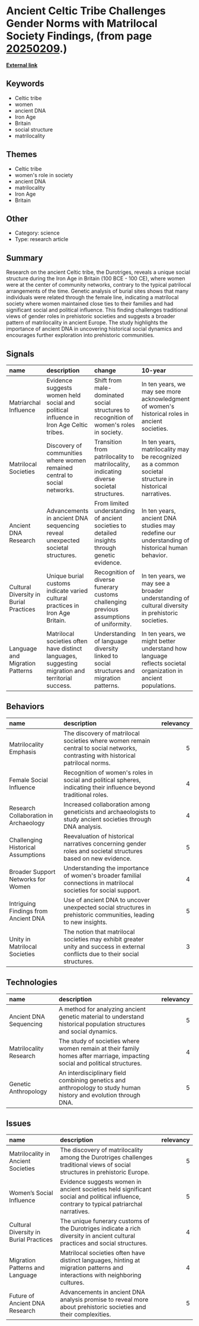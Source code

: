 # __Ancient Celtic Tribe Challenges Gender Norms with Matrilocal Society Findings__, (from page [20250209](https://kghosh.substack.com/p/20250209).)

__[External link](https://www.npr.org/2025/01/15/nx-s1-5258236/ancient-celtic-tribe-had-women-at-its-social-center)__



## Keywords

* Celtic tribe
* women
* ancient DNA
* Iron Age
* Britain
* social structure
* matrilocality

## Themes

* Celtic tribe
* women's role in society
* ancient DNA
* matrilocality
* Iron Age
* Britain

## Other

* Category: science
* Type: research article

## Summary

Research on the ancient Celtic tribe, the Durotriges, reveals a unique social structure during the Iron Age in Britain (100 BCE - 100 CE), where women were at the center of community networks, contrary to the typical patrilocal arrangements of the time. Genetic analysis of burial sites shows that many individuals were related through the female line, indicating a matrilocal society where women maintained close ties to their families and had significant social and political influence. This finding challenges traditional views of gender roles in prehistoric societies and suggests a broader pattern of matrilocality in ancient Europe. The study highlights the importance of ancient DNA in uncovering historical social dynamics and encourages further exploration into prehistoric communities.

## Signals

| name                                   | description                                                                                       | change                                                                                         | 10-year                                                                                                      | driving-force                                                                                          |   relevancy |
|:---------------------------------------|:--------------------------------------------------------------------------------------------------|:-----------------------------------------------------------------------------------------------|:-------------------------------------------------------------------------------------------------------------|:-------------------------------------------------------------------------------------------------------|------------:|
| Matriarchal Influence                  | Evidence suggests women held social and political influence in Iron Age Celtic tribes.            | Shift from male-dominated social structures to recognition of women's roles in society.        | In ten years, we may see more acknowledgment of women's historical roles in ancient societies.               | Growing interest in gender studies and historical accuracy leading to reevaluation of societal roles.  |           4 |
| Matrilocal Societies                   | Discovery of communities where women remained central to social networks.                         | Transition from patrilocality to matrilocality, indicating diverse societal structures.        | In ten years, matrilocality may be recognized as a common societal structure in historical narratives.       | Increased interdisciplinary research combining genetics, archaeology, and anthropology.                |           5 |
| Ancient DNA Research                   | Advancements in ancient DNA sequencing reveal unexpected societal structures.                     | From limited understanding of ancient societies to detailed insights through genetic evidence. | In ten years, ancient DNA studies may redefine our understanding of historical human behavior.               | Technological advancements in genetic research allowing for deeper exploration of ancient populations. |           5 |
| Cultural Diversity in Burial Practices | Unique burial customs indicate varied cultural practices in Iron Age Britain.                     | Recognition of diverse funerary customs challenging previous assumptions of uniformity.        | In ten years, we may see a broader understanding of cultural diversity in prehistoric societies.             | Increased emphasis on interdisciplinary studies highlighting cultural variations in the past.          |           4 |
| Language and Migration Patterns        | Matrilocal societies often have distinct languages, suggesting migration and territorial success. | Understanding of language diversity linked to social structures and migration patterns.        | In ten years, we might better understand how language reflects societal organization in ancient populations. | Research into language evolution and its ties to social dynamics in historical contexts.               |           3 |

## Behaviors

| name                                  | description                                                                                                                        |   relevancy |
|:--------------------------------------|:-----------------------------------------------------------------------------------------------------------------------------------|------------:|
| Matrilocality Emphasis                | The discovery of matrilocal societies where women remain central to social networks, contrasting with historical patrilocal norms. |           5 |
| Female Social Influence               | Recognition of women's roles in social and political spheres, indicating their influence beyond traditional roles.                 |           4 |
| Research Collaboration in Archaeology | Increased collaboration among geneticists and archaeologists to study ancient societies through DNA analysis.                      |           4 |
| Challenging Historical Assumptions    | Reevaluation of historical narratives concerning gender roles and societal structures based on new evidence.                       |           5 |
| Broader Support Networks for Women    | Understanding the importance of women's broader familial connections in matrilocal societies for social support.                   |           4 |
| Intriguing Findings from Ancient DNA  | Use of ancient DNA to uncover unexpected social structures in prehistoric communities, leading to new insights.                    |           5 |
| Unity in Matrilocal Societies         | The notion that matrilocal societies may exhibit greater unity and success in external conflicts due to their social structures.   |           3 |

## Technologies

| name                   | description                                                                                                                |   relevancy |
|:-----------------------|:---------------------------------------------------------------------------------------------------------------------------|------------:|
| Ancient DNA Sequencing | A method for analyzing ancient genetic material to understand historical population structures and social dynamics.        |           5 |
| Matrilocality Research | The study of societies where women remain at their family homes after marriage, impacting social and political structures. |           4 |
| Genetic Anthropology   | An interdisciplinary field combining genetics and anthropology to study human history and evolution through DNA.           |           5 |

## Issues

| name                                   | description                                                                                                                               |   relevancy |
|:---------------------------------------|:------------------------------------------------------------------------------------------------------------------------------------------|------------:|
| Matrilocality in Ancient Societies     | The discovery of matrilocality among the Durotriges challenges traditional views of social structures in prehistoric Europe.              |           5 |
| Women’s Social Influence               | Evidence suggests women in ancient societies held significant social and political influence, contrary to typical patriarchal narratives. |           5 |
| Cultural Diversity in Burial Practices | The unique funerary customs of the Durotriges indicate a rich diversity in ancient cultural practices and social structures.              |           4 |
| Migration Patterns and Language        | Matrilocal societies often have distinct languages, hinting at migration patterns and interactions with neighboring cultures.             |           4 |
| Future of Ancient DNA Research         | Advancements in ancient DNA analysis promise to reveal more about prehistoric societies and their complexities.                           |           5 |